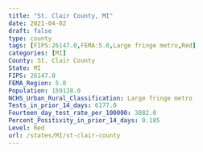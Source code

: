 ```yaml
---
title: "St. Clair County, MI"
date: 2021-04-02
draft: false
type: county
tags: [FIPS:26147.0,FEMA:5.0,Large fringe metro,Red]
categories: [MI]
County: St. Clair County
State: MI
FIPS: 26147.0
FEMA_Region: 5.0
Population: 159128.0
NCHS_Urban_Rural_Classification: Large fringe metro
Tests_in_prior_14_days: 6177.0
Fourteen_day_test_rate_per_100000: 3882.0
Percent_Positivity_in_prior_14_days: 0.185
Level: Red
url: /states/MI/st-clair-county
---
```



